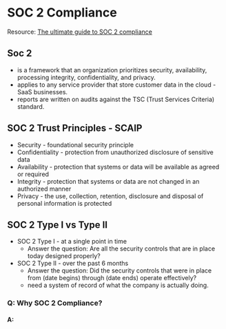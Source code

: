 # SOC 2 Compliance

Resource: [The ultimate guide to SOC 2 compliance](https://www.vendr.com/blog/soc-2-compliance-guide)

## Soc 2 
- is a framework that an organization prioritizes security, availability, processing integrity, confidentiality, and privacy.
- applies to any service provider that store customer data in the cloud - SaaS businesses.
- reports are written on audits against the TSC (Trust Services Criteria) standard. 

## SOC 2 Trust Principles - SCAIP
- Security - foundational security principle
- Confidentiality - protection from unauthorized disclosure of sensitive data
- Availability - protection that systems or data will be available as agreed or required
- Integrity - protection that systems or data are not changed in an authorized manner
- Privacy - the use, collection, retention, disclosure and disposal of personal information is protected

## SOC 2 Type I vs Type II
- SOC 2 Type I - at a single point in time
    - Answer the question: Are all the security controls that are in place today designed properly?
- SOC 2 Type II - over the past 6 months
    - Answer the question: Did the security controls that were in place from (date begins) through (date ends) operate effectively?
    - need a system of record of what the company is actually doing.

### Q: Why SOC 2 Compliance?
#### A: 